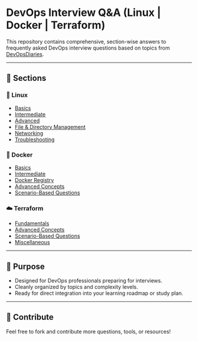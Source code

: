 # DevOps Interview Q&A (Linux | Docker | Terraform)

This repository contains comprehensive, section-wise answers to frequently asked DevOps interview questions based on topics from [DevOpsDiaries](https://medium.com/@devopsdiariesinfo/devops-interview-questions-6bd4027ab494).

---

## 📁 Sections

### 🔧 Linux
- [Basics](linux/basics.md)
- [Intermediate](linux/intermediate.md)
- [Advanced](linux/advanced.md)
- [File & Directory Management](linux/file-management.md)
- [Networking](linux/networking.md)
- [Troubleshooting](linux/troubleshooting.md)

### 🐳 Docker
- [Basics](docker/basics.md)
- [Intermediate](docker/intermediate.md)
- [Docker Registry](docker/registry.md)
- [Advanced Concepts](docker/advanced.md)
- [Scenario-Based Questions](docker/scenarios.md)

### ☁️ Terraform
- [Fundamentals](terraform/fundamentals.md)
- [Advanced Concepts](terraform/advanced.md)
- [Scenario-Based Questions](terraform/scenarios.md)
- [Miscellaneous](terraform/miscellaneous.md)

---

## 📌 Purpose

- Designed for DevOps professionals preparing for interviews.
- Cleanly organized by topics and complexity levels.
- Ready for direct integration into your learning roadmap or study plan.

---

## 🤝 Contribute

Feel free to fork and contribute more questions, tools, or resources!

